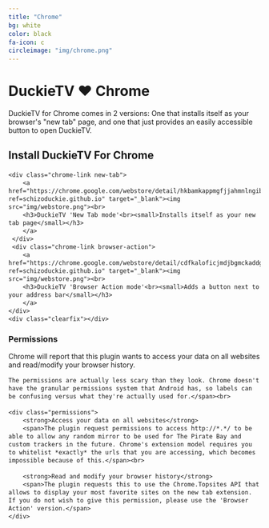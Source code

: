 ```yaml
---
title: "Chrome"
bg: white
color: black
fa-icon: c
circleimage: "img/chrome.png"
---
```


# DuckieTV ♥ Chrome


DuckieTV for Chrome comes in 2 versions: One that installs itself as your browser's "new tab" page, and one that just provides an easily accessible button to open DuckieTV.

<div id="chrome-downloads">
	<h2>Install DuckieTV For Chrome</h2>

	<div class="chrome-link new-tab">
		<a href="https://chrome.google.com/webstore/detail/hkbamkappmgfjjahmnlngibomenmbbdf/?ref=schizoduckie.github.io" target="_blank"><img src="img/webstore.png"><br>
	 	<h3>DuckieTV 'New Tab mode'<br><small>Installs itself as your new tab page</small></h3>
	 	</a>
	 </div>
	 <div class="chrome-link browser-action">
	 	<a href="https://chrome.google.com/webstore/detail/cdfkaloficjmdjbgmckaddgfcghgidei/?ref=schizoduckie.github.io" target="_blank"><img src="img/webstore.png"><br>
	 	<h3>DuckieTV 'Browser Action mode'<br><small>Adds a button next to your address bar</small></h3>
	 	</a>
	</div>
	<div class="clearfix"></div>
</div>
<div id="permissions">
	<h3>Permissions</h3>
	<span>Chrome will report that this plugin wants to access your data on all websites and read/modify your browser history.<br>

	The permissions are actually less scary than they look. Chrome doesn't have the granular permissions system that Android has, so labels can be confusing versus what they're actually used for.</span><br>

	<div class="permissions">
		<strong>Access your data on all websites</strong>
		<span>The plugin request permissions to access http://*.*/ to be able to allow any random mirror to be used for The Pirate Bay and custom trackers in the future. Chrome's extension model requires you to whitelist *exactly* the urls that you are accessing, which becomes impossible because of this.</span><br>

		<strong>Read and modify your browser history</strong>
		<span>The plugin requests this to use the Chrome.Topsites API that allows to display your most favorite sites on the new tab extension. If you do not wish to give this permission, please use the 'Browser Action' version.</span>
	</div>
</div>